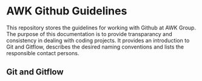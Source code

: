 # AWK Github Guidelines
This repository stores the guidelines for working with Github at AWK Group. The purpose of this documentation is to provide transparancy and consistency in dealing with coding projects. It provides an introduction to Git and Gitflow, describes the desired naming conventions and lists the responsible contact persons.

## Git and Gitflow